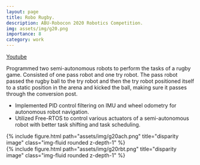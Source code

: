 ```yaml
---
layout: page
title: Robo Rugby.
description: ABU-Robocon 2020 Robotics Competition.
img: assets/img/g20.png
importance: 8
category: work
---
```


<a href="https://www.youtube.com/watch?v=Vfn6hGiWpeg">Youtube</a>

Programmed two semi-autonomous robots to perform the tasks of a rugby game.
Consisted of one pass robot and one try robot. The pass robot passed the rugby ball to the try robot and then the try robot positioned itself to a static position in the arena and kicked the ball, making sure it passes through the conversion post.

- Implemented PID control filtering on IMU and wheel odometry for autonomous robot navigation.
- Utilized Free-RTOS to control various actuators of a semi-autonomous robot with better task shifting and task scheduling.

<div class="row">
    <div class="col-sm mt-3 mt-md-0">
        {% include figure.html path="assets/img/g20ach.png" title="disparity image" class="img-fluid rounded z-depth-1" %}
    </div>
    <div class="col-sm mt-3 mt-md-0">
        {% include figure.html path="assets/img/g20rbt.png" title="disparity image" class="img-fluid rounded z-depth-1" %}
    </div>
</div>